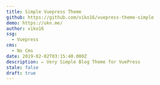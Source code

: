 ```yaml
---
title: Simple Vuepress Theme
github: https://github.com/viko16/vuepress-theme-simple
demo: https://ukn.me/
author: viko16
ssg:
  - Vuepress
cms:
  - No Cms
date: 2019-02-02T03:15:40.000Z
description: ✏️ Very Simple Blog Theme for VuePress
stale: false
draft: true
---
```

